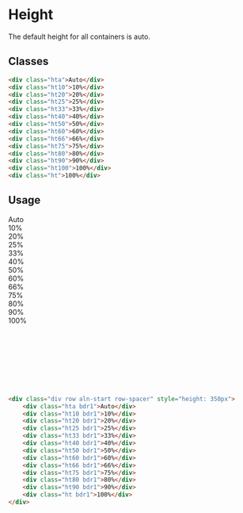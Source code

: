 # Height
The default height for all containers is auto.

## Classes
```html
<div class="hta">Auto</div>
<div class="ht10">10%</div>
<div class="ht20">20%</div>
<div class="ht25">25%</div>
<div class="ht33">33%</div>
<div class="ht40">40%</div>
<div class="ht50">50%</div>
<div class="ht60">60%</div>
<div class="ht66">66%</div>
<div class="ht75">75%</div>
<div class="ht80">80%</div>
<div class="ht90">90%</div>
<div class="ht100">100%</div>
<div class="ht">100%</div>
```

## Usage
<div class="div row aln-start row-spacer" style="height: 350px">
    <div class="hta bdr1">Auto</div>
    <div class="ht10 bdr1">10%</div>
    <div class="ht20 bdr1">20%</div>
    <div class="ht25 bdr1">25%</div>
    <div class="ht33 bdr1">33%</div>
    <div class="ht40 bdr1">40%</div>
    <div class="ht50 bdr1">50%</div>
    <div class="ht60 bdr1">60%</div>
    <div class="ht66 bdr1">66%</div>
    <div class="ht75 bdr1">75%</div>
    <div class="ht80 bdr1">80%</div>
    <div class="ht90 bdr1">90%</div>
    <div class="ht bdr1">100%</div>
</div>

```html
<div class="div row aln-start row-spacer" style="height: 350px">
    <div class="hta bdr1">Auto</div>
    <div class="ht10 bdr1">10%</div>
    <div class="ht20 bdr1">20%</div>
    <div class="ht25 bdr1">25%</div>
    <div class="ht33 bdr1">33%</div>
    <div class="ht40 bdr1">40%</div>
    <div class="ht50 bdr1">50%</div>
    <div class="ht60 bdr1">60%</div>
    <div class="ht66 bdr1">66%</div>
    <div class="ht75 bdr1">75%</div>
    <div class="ht80 bdr1">80%</div>
    <div class="ht90 bdr1">90%</div>
    <div class="ht bdr1">100%</div>
</div>
```